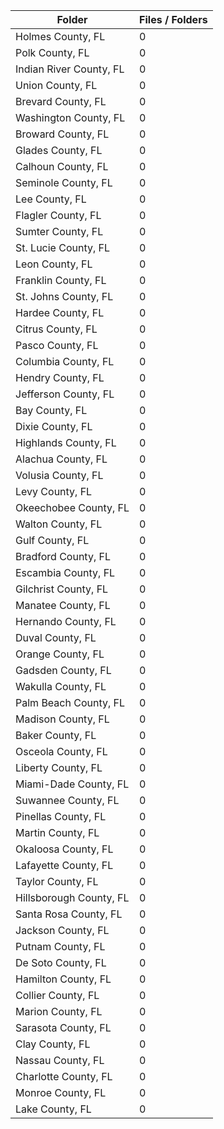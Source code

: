 | Folder                  |   Files / Folders |
|-------------------------|-------------------|
| Holmes County, FL       |                 0 |
| Polk County, FL         |                 0 |
| Indian River County, FL |                 0 |
| Union County, FL        |                 0 |
| Brevard County, FL      |                 0 |
| Washington County, FL   |                 0 |
| Broward County, FL      |                 0 |
| Glades County, FL       |                 0 |
| Calhoun County, FL      |                 0 |
| Seminole County, FL     |                 0 |
| Lee County, FL          |                 0 |
| Flagler County, FL      |                 0 |
| Sumter County, FL       |                 0 |
| St. Lucie County, FL    |                 0 |
| Leon County, FL         |                 0 |
| Franklin County, FL     |                 0 |
| St. Johns County, FL    |                 0 |
| Hardee County, FL       |                 0 |
| Citrus County, FL       |                 0 |
| Pasco County, FL        |                 0 |
| Columbia County, FL     |                 0 |
| Hendry County, FL       |                 0 |
| Jefferson County, FL    |                 0 |
| Bay County, FL          |                 0 |
| Dixie County, FL        |                 0 |
| Highlands County, FL    |                 0 |
| Alachua County, FL      |                 0 |
| Volusia County, FL      |                 0 |
| Levy County, FL         |                 0 |
| Okeechobee County, FL   |                 0 |
| Walton County, FL       |                 0 |
| Gulf County, FL         |                 0 |
| Bradford County, FL     |                 0 |
| Escambia County, FL     |                 0 |
| Gilchrist County, FL    |                 0 |
| Manatee County, FL      |                 0 |
| Hernando County, FL     |                 0 |
| Duval County, FL        |                 0 |
| Orange County, FL       |                 0 |
| Gadsden County, FL      |                 0 |
| Wakulla County, FL      |                 0 |
| Palm Beach County, FL   |                 0 |
| Madison County, FL      |                 0 |
| Baker County, FL        |                 0 |
| Osceola County, FL      |                 0 |
| Liberty County, FL      |                 0 |
| Miami-Dade County, FL   |                 0 |
| Suwannee County, FL     |                 0 |
| Pinellas County, FL     |                 0 |
| Martin County, FL       |                 0 |
| Okaloosa County, FL     |                 0 |
| Lafayette County, FL    |                 0 |
| Taylor County, FL       |                 0 |
| Hillsborough County, FL |                 0 |
| Santa Rosa County, FL   |                 0 |
| Jackson County, FL      |                 0 |
| Putnam County, FL       |                 0 |
| De Soto County, FL      |                 0 |
| Hamilton County, FL     |                 0 |
| Collier County, FL      |                 0 |
| Marion County, FL       |                 0 |
| Sarasota County, FL     |                 0 |
| Clay County, FL         |                 0 |
| Nassau County, FL       |                 0 |
| Charlotte County, FL    |                 0 |
| Monroe County, FL       |                 0 |
| Lake County, FL         |                 0 |